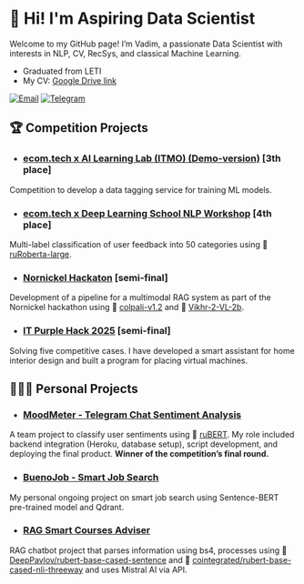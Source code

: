 # 👋 Hi! I'm Aspiring Data Scientist  

Welcome to my GitHub page! I’m Vadim, a passionate Data Scientist with interests in NLP, CV, RecSys, and classical Machine Learning. 

* Graduated from LETI
* My CV: [Google Drive link](https://drive.google.com/file/d/1nZ8v4ksXhvnaTy2tCzCKfiBUiBK7af0Y/view?usp=drive_link)

[![Email](https://img.shields.io/badge/-Email-D14836?style=flat&logo=Gmail&logoColor=white)](mailto:metanovus@mail.ru) 
[![Telegram](https://img.shields.io/badge/-Telegram-2CA5E0?style=flat&logo=Telegram&logoColor=white)](https://t.me/samoilov_vadim)

## 🏆 Competition Projects  

* ### [ecom.tech x AI Learning Lab (ITMO) (Demo-version)](https://github.com/metanovus/ecom-tech-label-comp) [3th place]
Competition to develop a data tagging service for training ML models.

* ### [ecom.tech x Deep Learning School NLP Workshop](https://github.com/metanovus/ecom-tech-nlp-comp) [4th place]
Multi-label classification of user feedback into 50 categories using 🤗 [ruRoberta-large](https://huggingface.co/ai-forever/ruRoberta-large).  

* ### [Nornickel Hackaton](https://github.com/metanovus/nornikel-rag-2024) [semi-final]
Development of a pipeline for a multimodal RAG system as part of the Nornickel hackathon using 🤗 [colpali-v1.2](https://huggingface.co/vidore/colpali-v1.2) and 🤗 [Vikhr-2-VL-2b](https://huggingface.co/Vikhrmodels/Vikhr-2-VL-2b-Instruct-experimental).

* ### [IT Purple Hack 2025](https://github.com/metanovus/it-purple-hack-2025) [semi-final]
Solving five competitive cases. I have developed a smart assistant for home interior design and built a program for placing virtual machines.

## 👩🏻‍💻 Personal Projects

* ### [MoodMeter - Telegram Chat Sentiment Analysis](https://github.com/metanovus/MoodMeter)  
A team project to classify user sentiments using 🤗 [ruBERT](https://huggingface.co/blanchefort/rubert-base-cased-sentiment-rurewiews). My role included backend integration (Heroku, database setup), script development, and deploying the final product. **Winner of the competition’s final round.**

* ### [BuenoJob - Smart Job Search](https://github.com/metanovus/bueno-job)
My personal ongoing project on smart job search using Sentence-BERT pre-trained model and Qdrant.

* ### [RAG Smart Courses Adviser](https://github.com/metanovus/rag-courses-advicer)
RAG chatbot project that parses information using bs4, processes using 🤗 [DeepPavlov/rubert-base-cased-sentence](https://huggingface.co/DeepPavlov/rubert-base-cased-sentence) and 🤗 [cointegrated/rubert-base-cased-nli-threeway](https://huggingface.co/cointegrated/rubert-base-cased-nli-threeway) and uses Mistral AI via API.
